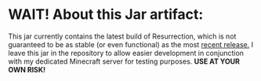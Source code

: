 # WAIT! About this Jar artifact:

This jar currently contains the latest build of Resurrection, which is not guaranteed to be as stable (or even functional) as the most [recent release.](https://github.com/brysonsteck/resurrection/releases) I leave this jar in the repository to allow easier development in conjunction with my dedicated Minecraft server for testing purposes. **USE AT YOUR OWN RISK!**